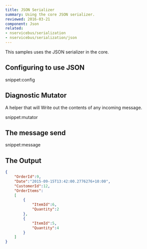 ```yaml
---
title: JSON Serializer
summary: Using the core JSON serializer.
reviewed: 2016-03-21
component: Json
related:
- nservicebus/serialization
- nservicebus/serialization/json
---
```


This samples uses the JSON serializer in the core.

## Configuring to use JSON

snippet:config


## Diagnostic Mutator

A helper that will Write out the contents of any incoming message.

snippet:mutator


## The message send

snippet:message
 

## The Output

```json
{
	"OrderId":9,
	"Date":"2015-09-15T13:42:00.2776276+10:00",
	"CustomerId":12,
	"OrderItems":
	[
		{
			"ItemId":6,
			"Quantity":2
		},
		{
			"ItemId":5,
			"Quantity":4
		}
	]
}
```